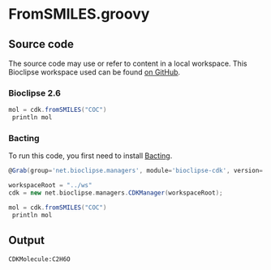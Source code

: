 # FromSMILES.groovy
## Source code
The source code may use or refer to content in a local workspace. This
Bioclipse workspace used can be found
[on GitHub](https://github.com/bioclipse/bioclipse.scripting/tree/master/ws/).
### Bioclipse 2.6
```groovy
mol = cdk.fromSMILES("COC")
 println mol
```
### Bacting
To run this code, you first need to install
[Bacting](https://github.com/egonw/bacting).
<br />
```groovy
@Grab(group='net.bioclipse.managers', module='bioclipse-cdk', version='0.0.3-SNAPSHOT')

workspaceRoot = "../ws"
cdk = new net.bioclipse.managers.CDKManager(workspaceRoot);

mol = cdk.fromSMILES("COC")
 println mol
```
## Output
```plain
CDKMolecule:C2H6O
```
